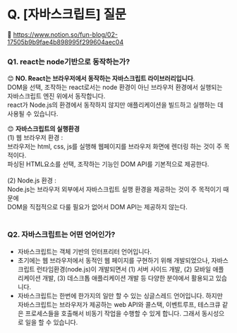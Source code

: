 
# Q. [자바스크립트] 질문<br>
📕 https://www.notion.so/fun-blog/02-17505b9b9fae4b898995f299604aec04
<br> 

### Q1. react는 node기반으로 동작하는가?
😊 **NO. React는 브라우저에서 동작하는 자바스크립트 라이브러리입니다**.<br> 
DOM을 선택, 조작하는 react로서는 node 환경이 아닌 브라우저 환경에서 실행되는 자바스크립트 엔진 위에서 동작합니다.<br>
react가 Node.js의 환경에서 동작하지 않지만 애플리케이션을 빌드하고 실행하는 데 사용될 수 있습니다. 

😊 **자바스크립트의 실행환경**
<br>
(1) 웹 브라우저 환경 :<br>
브라우저는 html, css, js를 실행해 웹페이지를 브라우저 화면에 렌더링 하는 것이 주 목적이다.<br>
파싱된 HTML요소를 선택, 조작하는 기능인 DOM API를 기본적으로 제공한다. <br>
<br>
(2) Node.js 환경 : <br>Node.js는 브라우저 외부에서 자바스크립트 실행 환경을 제공하는 것이 주 목적이기 때문에<br>
DOM을 직접적으로 다룰 필요가 없어서 DOM API는 제공하지 않는다.<br>
<br>

### Q2. 자바스크립트는 어떤 언어인가?
- 자바스크립트는 객체 기반의 인터프리터 언어입니다.
- 초기에는 웹 브라우저에서 동적인 웹 페이지를 구현하기 위해 개발되었으나, 
자바스크립트 런타임환경(node.js)이 개발되면서 
  (1) 서버 사이드 개발, 
  (2) 모바일 애플리케이션 개발, 
  (3) 데스크톱 애플리케이션 개발 등 다양한 분야에서 활용되고 있습니다.
- 자바스크립트는 한번에 한가지의 일만 할 수 있는 싱글스레드 언어입니다. 
하지만 자바스크립트는 브라우저가 제공하는 web API와 콜스택, 이벤트루프, 테스크큐 같은 프로세스들을 호출해서 비동기 작업을 수행할 수 있게 합니다. 그래서 동시성으로 일을 할 수 있습니다. 
